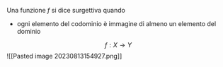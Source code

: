 Una funzione $f$ si dice surgettiva quando 
- ogni elemento del codominio è immagine di almeno un elemento del dominio

$$f:X\to Y$$
![[Pasted image 20230813154927.png]]